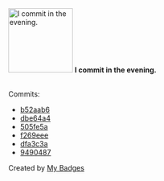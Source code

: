 <img src="https://my-badges.github.io/my-badges/evening-commits.png" alt="I commit in the evening." title="I commit in the evening." width="128">
<strong>I commit in the evening.</strong>
<br><br>

Commits:

- <a href="https://github.com/andrewjswan/esphome-components/commit/b52aab675ad357bf5610c27e751c93da9cd56849">b52aab6</a>
- <a href="https://github.com/andrewjswan/mvcentral/commit/dbe64a45e8a608054380575efc5fe16c1f3bd0ff">dbe64a4</a>
- <a href="https://github.com/andrewjswan/mvcentral/commit/505fe5ac3001cc85917f093ee1dfebce305972cd">505fe5a</a>
- <a href="https://github.com/andrewjswan/svitlobot/commit/f269eee190e14534e0aaa2138098ee5b29534149">f269eee</a>
- <a href="https://github.com/andrewjswan/esphome-update-addon/commit/dfa3c3ac9930a7b32f004628391be99347714ce2">dfa3c3a</a>
- <a href="https://github.com/andrewjswan/MPE/commit/949048795c0eb16774f474aa41e9848d28e6a10b">9490487</a>


Created by <a href="https://github.com/my-badges/my-badges">My Badges</a>